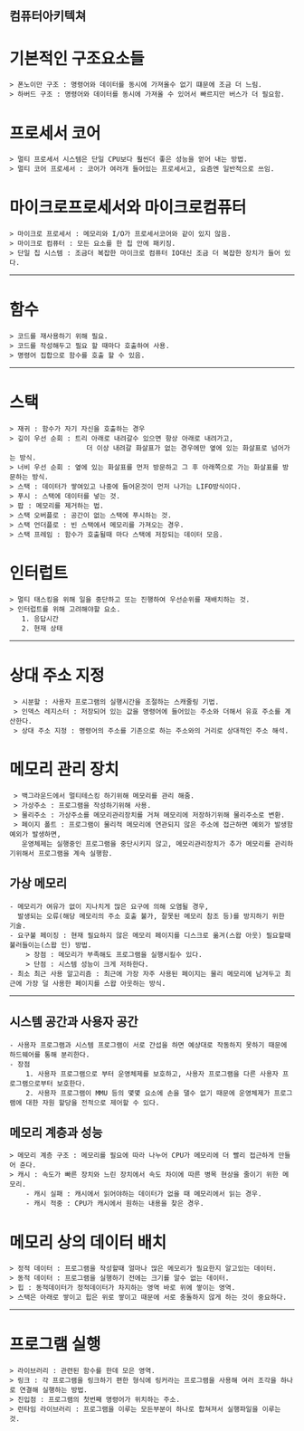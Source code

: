 컴퓨터아키텍쳐
---
# 기본적인 구조요소들
    > 폰노이만 구조 : 명령어와 데이터를 동시에 가져올수 없기 떄문에 조금 더 느림. 
    > 하버드 구조 : 명령어와 데이터를 동시에 가져올 수 있어서 빠르지만 버스가 더 필요함.
    
# 프로세서 코어
    > 멀티 프로세서 시스템은 단일 CPU보다 훨씬더 좋은 성능을 얻어 내는 방법.
    > 멀티 코어 프로세서 : 코어가 여러개 들어있는 프로세서고, 요즘엔 일반적으로 쓰임.
    
# 마이크로프로세서와 마이크로컴퓨터
    > 마이크로 프로세서 : 메모리와 I/O가 프로세서코어와 같이 있지 않음.
    > 마이크로 컴퓨터 : 모든 요소를 한 칩 안에 패키징.
    > 단일 칩 시스템 : 조금더 복잡한 마이크로 컴퓨터 IO대신 조금 더 복잡한 장치가 들어 있다.
---
# 함수
    > 코드를 재사용하기 위해 필요.
    > 코드를 작성해두고 필요 할 때마다 호출하여 사용.
    > 명령어 집합으로 함수를 호출 할 수 있음.
---
# 스택
    > 재귀 : 함수가 자기 자신을 호출하는 경우
    > 깊이 우선 순회 : 트리 아래로 내려갈수 있으면 항상 아래로 내려가고,
                       더 이상 내려갈 화살표가 없는 경우에만 옆에 있는 화살표로 넘어가는 방식.
    > 너비 우선 순회 : 옆에 있는 화살표를 먼저 방문하고 그 후 아래쪽으로 가는 화살표를 방문하는 방식.
    > 스택 : 데이터가 쌓여있고 나중에 들어온것이 먼저 나가는 LIFO방식이다.
    > 푸시 : 스택에 데이터를 넣는 것.
    > 팝 : 메모리를 제거하는 법.
    > 스택 오버플로 : 공간이 없는 스택에 푸시하는 것.
    > 스택 언더플로 : 빈 스택에서 메모리를 가져오는 경우.
    > 스택 프레임 : 함수가 호출될때 마다 스택에 저장되는 데이터 모음.

# 인터럽트
    > 멀티 태스킹을 위해 일을 중단하고 또는 진행하여 우선순위를 재배치하는 것.
    > 인터럽트를 위해 고려해야할 요소.
       1. 응답시간
       2. 현재 상태  
---
# 상대 주소 지정
     > 시분할 : 사용자 프로그램의 실행시간을 조절하는 스캐줄링 기법.
     > 인덱스 레지스터 : 저장되어 있는 값을 명령어에 들어있는 주소와 더해서 유효 주소를 계산한다.
     > 상대 주소 지정 : 명령어의 주소를 기존으로 하는 주소와의 거리로 상대적인 주소 해석.

# 메모리 관리 장치
     > 백그라운드에서 멀티테스킹 하기위해 메모리를 관리 해줌.
     > 가상주소 : 프로그램을 작성하기위해 사용.
     > 물리주소 : 가상주소를 메모리관리장치를 거쳐 메모리에 저장하기위해 물리주소로 변환.
     > 페이지 폴트 : 프로그램이 물리적 메모리에 연관되지 않은 주소에 접근하면 예외가 발생함 예외가 발생하면,
       운영체제는 실행중인 프로그램을 중단시키지 않고, 메모리관리장치가 추가 메모리를 관리하기위해서 프로그램을 계속 실행함.

## 가상 메모리
    - 메모리가 여유가 없이 지나치게 많은 요구에 의해 오염될 경우,
      발생되는 오류(해당 메모리의 주소 호출 불가, 잘못된 메모리 참조 등)를 방지하기 위한 기술.
    - 요구불 페이징 : 현재 필요하지 않은 메모리 페이지를 디스크로 옮겨(스왑 아웃) 필요할때 불러들이는(스왑 인) 방법.
        > 장점 : 메모리가 부족해도 프로그램을 실행시킬수 있다.
        > 단점 : 시스템 성능이 크게 저하한다.
    - 최소 최근 사용 알고리즘 : 최근에 가장 자주 사용된 페이지는 물리 메모리에 남겨두고 최근에 가장 덜 사용한 페이지를 스왑 아웃하는 방식.
---
## 시스템 공간과 사용자 공간
    - 사용자 프로그램과 시스템 프로그램이 서로 간섭을 하면 예상대로 작동하지 못하기 때문에 하드웨어를 통해 분리한다.
    - 장점
        1. 사용자 프로그램으로 부터 운영체제를 보호하고, 사용자 프로그램을 다른 사용자 프로그램으로부터 보호한다.
        2. 사용자 프로그램이 MMU 등의 몇몇 요소에 손을 댈수 없기 때문에 운영체제가 프로그램에 대한 자원 할당을 전적으로 제어할 수 있다.

## 메모리 계층과 성능
    > 메모리 계층 구조 : 메모리를 필요에 따라 나누어 CPU가 메모리에 더 빨리 접근하게 만들어 준다.
    > 캐시 : 속도가 빠른 장치와 느린 장치에서 속도 차이에 따른 병목 현상을 줄이기 위한 메모리.
        - 캐시 실패 : 캐시에서 읽어야하는 데이터가 없을 때 메모리에서 읽는 경우.
        - 캐시 적중 : CPU가 캐시에서 원하는 내용을 찾은 경우.

# 메모리 상의 데이터 배치
    > 정적 데이터 : 프로그램을 작성할때 얼마나 많은 메모리가 필요한지 알고있는 데이터.
    > 동적 데이터 : 프로그램을 실행하기 전에는 크기를 알수 없는 데이터.
    > 힙 : 동적데이터가 정적데이터가 차지하는 영역 바로 위에 쌓이는 영역.
    > 스택은 아래로 쌓이고 힙은 위로 쌓이고 때문에 서로 충돌하지 않게 하는 것이 중요하다.
---
# 프로그램 실행 
    > 라이브러리 : 관련된 함수를 한데 모은 영역.
    > 링크 : 각 프로그램을 링크하기 편한 형식에 링커라는 프로그램을 사용해 여러 조각을 하나로 연결해 실행하는 방법.
    > 진입점 : 프로그램의 첫번째 명령어가 위치하는 주소.
    > 런타임 라이브러리 : 프로그램을 이루는 모든부분이 하나로 합쳐져서 실행파일을 이루는 것.
